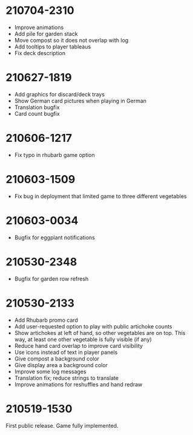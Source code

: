 210704-2310
===
- Improve animations
- Add pile for garden stack
- Move compost so it does not overlap with log
- Add tooltips to player tableaus
- Fix deck description

210627-1819
===
- Add graphics for discard/deck trays
- Show German card pictures when playing in German
- Translation bugfix
- Card count bugfix

210606-1217
===
- Fix typo in rhubarb game option

210603-1509
===
- Fix bug in deployment that limited game to three different
  vegetables

210603-0034
===
- Bugfix for eggplant notifications

210530-2348
===
- Bugfix for garden row refresh

210530-2133
===
- Add Rhubarb promo card
- Add user-requested option to play with public artichoke counts
- Show artichokes at left of hand, so other vegetables are on top.
  This way, at least one other vegetable is fully visible (if any)
- Reduce hand card overlap to improve card visibility
- Use icons instead of text in player panels
- Give compost a background color
- Give display area a background color
- Improve some log messages
- Translation fix; reduce strings to translate
- Improve animations for reshuffles and hand redraw

210519-1530
===

First public release. Game fully implemented.
